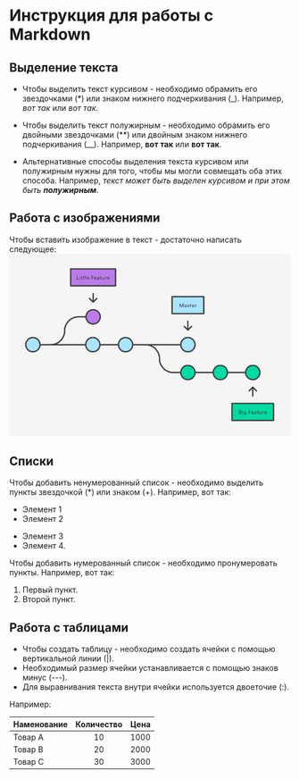 # Инструкция для работы с Markdown

## Выделение текста

* Чтобы выделить текст курсивом - необходимо обрамить его звездочками (*) или знаком нижнего подчеркивания (_). Например, *вот так* или _вот так_.

* Чтобы выделить текст полужирным - необходимо обрамить его двойными звездочками (**) или двойным знаком нижнего подчеркивания (__). Например, **вот так** или __вот так__.

* Альтернативные способы выделения текста курсивом или полужирным нужны для того, чтобы мы могли совмещать оба этих способа. Например, _текст может быть выделен курсивом и при этом быть **полужирным**_.

## Работа с изображениями

Чтобы вставить изображение в текст - достаточно написать следующее:
![Git Branches](image.png)

## Списки

Чтобы добавить ненумерованный список - необходимо выделить пункты звездочкой (*) или знаком (+). Например, вот так:
* Элемент 1
* Элемент 2
+ Элемент 3
+ Элемент 4.

Чтобы добавить нумерованный список - необходимо пронумеровать пункты. Например, вот так:
1. Первый пункт.
2. Второй пункт.

## Работа с таблицами

* Чтобы создать таблицу - необходимо создать ячейки с помощью вертикальной линии (|).
* Необходимый размер ячейки устанавливается с помощью знаков минус (---).
* Для выравнивания текста внутри ячейки используется двоеточие (:).

Например:

Наменование | Количество | Цена
:------- | :-----: |-----:
Товар А | 10 | 1000
Товар В | 20 | 2000
Товар С | 30 | 3000